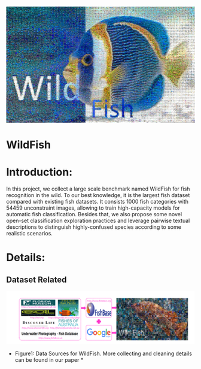 ![image](https://github.com/PeiqinZhuang/WildFish/blob/master/paper/WildFish_cover.jpg)

# WildFish

# Introduction:
In this project, we collect a large scale benchmark named WildFish for fish recognition in the wild. To our best knowledge, it is the largest fish dataset compared with existing fish datasets. It consists 1000 fish categories with 54459 unconstraint images, allowing to train high-capacity models for automatic fish classification. Besides that, we also propose some novel open-set classification exploration practices and leverage pairwise textual descriptions to distinguish highly-confused species according to some realistic scenarios.

# Details:

## Dataset Related
![image](https://github.com/PeiqinZhuang/WildFish/blob/master/paper/Figure1.png)
* Figure1: Data Sources for WildFish. More collecting and cleaning details can be found in our paper *


